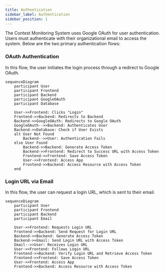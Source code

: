 ```yaml
---
title: Authentication
sidebar_label: Authentication
sidebar_position: 1
---
```


The Contest Monitoring System uses Google OAuth for user authentication. Users must authenticate with their organizational email to access the system. Below are the two primary authentication flows:

### OAuth Authentication

In this flow, the user initiates the login process through a redirect to Google OAuth.

```mermaid
sequenceDiagram
    participant User
    participant Frontend
    participant Backend
    participant GoogleOAuth
    participant Database

    User->>Frontend: Clicks "Login"
    Frontend->>Backend: Redirects to Backend
    Backend->>GoogleOAuth: Redirects to Google OAuth
    GoogleOAuth-->>Backend: Authenticates User
    Backend->>Database: Check if User Exists
    alt User Not Found
        Backend-->>User: Authentication Fails
    else User Found
        Backend->>Backend: Generate Access Token
        Backend->>Frontend: Redirect to Success URL with Access Token
        Frontend->>Frontend: Save Access Token
        User->>Frontend: Access App
        Frontend->>Backend: Access Resource with Access Token
    end
```

### Login URL via Email

In this flow, the user can request a login URL, which is sent to their email.

```mermaid
sequenceDiagram
    participant User
    participant Frontend
    participant Backend
    participant Email

    User->>Frontend: Requests Login URL
    Frontend->>Backend: Send Request for Login URL
    Backend->>Backend: Generate Access Token
    Backend->>Email: Send Login URL with Access Token
    Email-->>User: Receives Login URL
    User->>Frontend: Follows Login URL
    Frontend->>Backend: Verify Login URL and Retrieve Access Token
    Frontend->>Frontend: Save Access Token
    User->>Frontend: Access App
    Frontend->>Backend: Access Resource with Access Token
```
